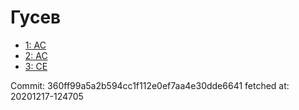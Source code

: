 # Гусев
- [1: AC](1.md)
- [2: AC](2.md)
- [3: CE](3.md)

Commit: 360ff99a5a2b594cc1f112e0ef7aa4e30dde6641
 fetched at: 20201217-124705
